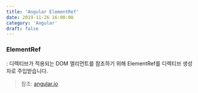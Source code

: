 ```yaml
---
title: 'Angular ElementRef'
date: 2019-11-26 16:00:00
category: 'Angular'
draft: false
---
```


### ElementRef

: 디렉티브가 적용되는 DOM 엘리먼트를 참조하기 위해 ElementRef를 디렉티브 생성자로 주입받습니다.

> 참조: [angular.io](https://angular.kr/guide/attribute-directives)

